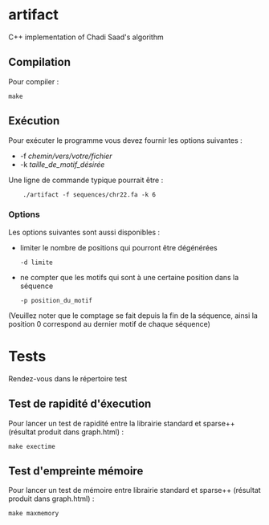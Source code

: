
# artifact

C++ implementation of Chadi Saad's algorithm

## Compilation

Pour compiler :

    make

## Exécution

Pour exécuter le programme vous devez fournir les options suivantes :

  * -f *chemin/vers/votre/fichier*
  * -k *taille\_de\_motif\_désirée*

  Une ligne de commande typique pourrait être :

        ./artifact -f sequences/chr22.fa -k 6

### Options

Les options suivantes sont aussi disponibles :

  * limiter le nombre de positions qui pourront être dégénérées

        -d limite

  * ne compter que les motifs qui sont à une certaine position dans la séquence

        -p position_du_motif

  (Veuillez noter que le comptage se fait depuis la fin de la séquence, ainsi la position 0 correspond au dernier motif de chaque séquence)


# Tests

Rendez-vous dans le répertoire test

## Test de rapidité d'éxecution

Pour lancer un test de rapidité entre la librairie standard et sparse++ (résultat produit dans graph.html) :

    make exectime

## Test d'empreinte mémoire

Pour lancer un test de mémoire entre librairie standard et sparse++ (résultat produit dans graph.html) :

    make maxmemory

